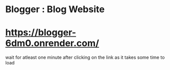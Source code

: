 # Blogger : Blog Website
# https://blogger-6dm0.onrender.com/
wait for atleast one minute after clicking on the link as it takes some time to load

